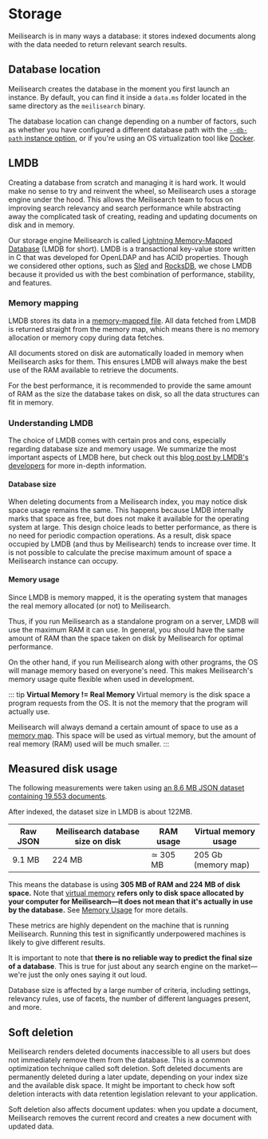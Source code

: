 # Storage

Meilisearch is in many ways a database: it stores indexed documents along with the data needed to return relevant search results.

## Database location

Meilisearch creates the database in the moment you first launch an instance. By default, you can find it inside a `data.ms` folder located in the same directory as the `meilisearch` binary.

The database location can change depending on a number of factors, such as whether you have configured a different database path with the [`--db-path` instance option](/learn/configuration/instance_options.md#database-path), or if you're using an OS virtualization tool like [Docker](https://docker.com).

## LMDB

Creating a database from scratch and managing it is hard work. It would make no sense to try and reinvent the wheel, so Meilisearch uses a storage engine under the hood. This allows the Meilisearch team to focus on improving search relevancy and search performance while abstracting away the complicated task of creating, reading and updating documents on disk and in memory.

Our storage engine Meilisearch is called [Lightning Memory-Mapped Database](http://www.lmdb.tech/doc/) (LMDB for short). LMDB is a transactional key-value store written in C that was developed for OpenLDAP and has ACID properties. Though we considered other options, such as [Sled](https://github.com/spacejam/sled) and [RocksDB](https://rocksdb.org/), we chose LMDB because it provided us with the best combination of performance, stability, and features.

### Memory mapping

LMDB stores its data in a [memory-mapped file](https://en.wikipedia.org/wiki/Memory-mapped_file). All data fetched from LMDB is returned straight from the memory map, which means there is no memory allocation or memory copy during data fetches.

All documents stored on disk are automatically loaded in memory when Meilisearch asks for them. This ensures LMDB will always make the best use of the RAM available to retrieve the documents.

For the best performance, it is recommended to provide the same amount of RAM as the size the database takes on disk, so all the data structures can fit in memory.

### Understanding LMDB

The choice of LMDB comes with certain pros and cons, especially regarding database size and memory usage. We summarize the most important aspects of LMDB here, but check out this [blog post by LMDB's developers](https://www.symas.com/post/understanding-lmdb-database-file-sizes-and-memory-utilization) for more in-depth information.

#### Database size

When deleting documents from a Meilisearch index, you may notice disk space usage remains the same. This happens because LMDB internally marks that space as free, but does not make it available for the operating system at large. This design choice leads to better performance, as there is no need for periodic compaction operations. As a result, disk space occupied by LMDB (and thus by Meilisearch) tends to increase over time. It is not possible to calculate the precise maximum amount of space a Meilisearch instance can occupy.

#### Memory usage

Since LMDB is memory mapped, it is the operating system that manages the real memory allocated (or not) to Meilisearch.

Thus, if you run Meilisearch as a standalone program on a server, LMDB will use the maximum RAM it can use. In general, you should have the same amount of RAM than the space taken on disk by Meilisearch for optimal performance.

On the other hand, if you run Meilisearch along with other programs, the OS will manage memory based on everyone's need. This makes Meilisearch's memory usage quite flexible when used in development.

::: tip
**Virtual Memory != Real Memory**
Virtual memory is the disk space a program requests from the OS. It is not the memory that the program will actually use.

Meilisearch will always demand a certain amount of space to use as a [memory map](#memory-mapping). This space will be used as virtual memory, but the amount of real memory (RAM) used will be much smaller.
:::

## Measured disk usage

The following measurements were taken using <a id="downloadMovie" href="/movies.json" download="movies.json">an 8.6 MB JSON dataset containing 19,553 documents</a>.

After indexed, the dataset size in LMDB is about 122MB.

| Raw JSON | Meilisearch database size on disk | RAM usage | Virtual memory usage |
| -------- | --------------------------------- | -------------------- | ------------------- |
| 9.1 MB   | 224 MB                            | ≃ 305 MB             | 205 Gb (memory map) |

This means the database is using **305 MB of RAM and 224 MB of disk space.** Note that [virtual memory](https://www.enterprisestorageforum.com/hardware/virtual-memory/) **refers only to disk space allocated by your computer for Meilisearch—it does not mean that it's actually in use by the database.** See [Memory Usage](#memory-usage) for more details.

<Capsule intent="warning">

These metrics are highly dependent on the machine that is running Meilisearch. Running this test in significantly underpowered machines is likely to give different results.

</Capsule>

It is important to note that **there is no reliable way to predict the final size of a database**. This is true for just about any search engine on the market—we're just the only ones saying it out loud.

Database size is affected by a large number of criteria, including settings, relevancy rules, use of facets, the number of different languages present, and more.

## Soft deletion

Meilisearch renders deleted documents inaccessible to all users but does not immediately remove them from the database. This is a common optimization technique called soft deletion. Soft deleted documents are permanently deleted during a later update, depending on your index size and the available disk space. It might be important to check how soft deletion interacts with data retention legislation relevant to your application.

Soft deletion also affects document updates: when you update a document, Meilisearch removes the current record and creates a new document with updated data.
